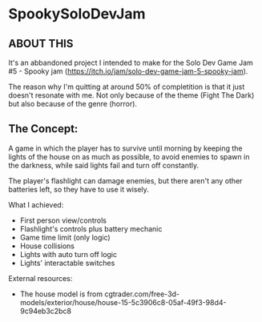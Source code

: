 # SpookySoloDevJam

ABOUT THIS
----------
It's an abbandoned project I intended to make for the
Solo Dev Game Jam #5 - Spooky jam 
(https://itch.io/jam/solo-dev-game-jam-5-spooky-jam).

The reason why I'm quitting at around 50% of 
completition is that it just doesn't resonate with me.
Not only because of the theme (Fight The Dark) but also
because of the genre (horror).


The Concept:
------------
A game in which the player has to survive until morning
by keeping the lights of the house on as much as 
possible, to avoid enemies to spawn in the darkness,
while said lights fail and turn off constantly.

The player's flashlight can damage enemies, but there
aren't any other batteries left, so they have to use
it wisely.


What I achieved:
- First person view/controls
- Flashlight's controls plus battery mechanic
- Game time limit (only logic)
- House collisions
- Lights with auto turn off logic
- Lights' interactable switches


External resources:
- The house model is from cgtrader.com/free-3d-models/exterior/house/house-15-5c3906c8-05af-49f3-98d4-9c94eb3c2bc8
